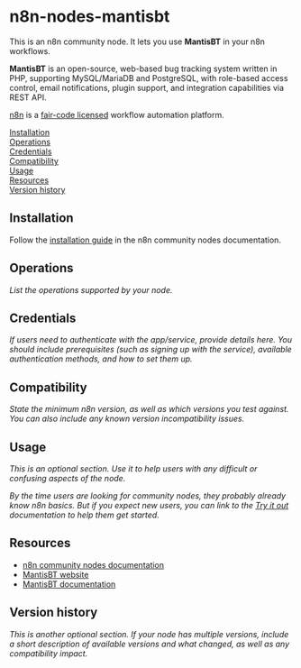 # n8n-nodes-mantisbt

This is an n8n community node. It lets you use **MantisBT** in your n8n workflows.

**MantisBT** is an open-source, web-based bug tracking system written in PHP, supporting MySQL/MariaDB and PostgreSQL, with role-based access control, email notifications, plugin support, and integration capabilities via REST API.

[n8n](https://n8n.io/) is a [fair-code licensed](https://docs.n8n.io/reference/license/) workflow automation platform.

[Installation](#installation)  
[Operations](#operations)  
[Credentials](#credentials)  
[Compatibility](#compatibility)  
[Usage](#usage)    
[Resources](#resources)  
[Version history](#version-history)  

## Installation

Follow the [installation guide](https://docs.n8n.io/integrations/community-nodes/installation/) in the n8n community nodes documentation.

## Operations

_List the operations supported by your node._

## Credentials

_If users need to authenticate with the app/service, provide details here. You should include prerequisites (such as signing up with the service), available authentication methods, and how to set them up._

## Compatibility

_State the minimum n8n version, as well as which versions you test against. You can also include any known version incompatibility issues._

## Usage

_This is an optional section. Use it to help users with any difficult or confusing aspects of the node._

_By the time users are looking for community nodes, they probably already know n8n basics. But if you expect new users, you can link to the [Try it out](https://docs.n8n.io/try-it-out/) documentation to help them get started._

## Resources

* [n8n community nodes documentation](https://docs.n8n.io/integrations/#community-nodes)
* [MantisBT website](https://mantisbt.org/)
* [MantisBT documentation](https://mantisbt.org/documentation.php)

## Version history

_This is another optional section. If your node has multiple versions, include a short description of available versions and what changed, as well as any compatibility impact._
